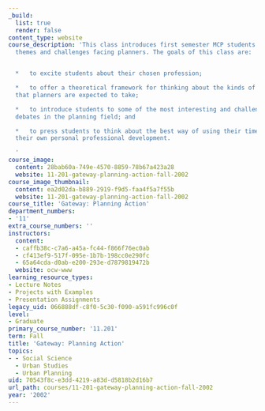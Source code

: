 ```yaml
---
_build:
  list: true
  render: false
content_type: website
course_description: 'This class introduces first semester MCP students to the persistent
  themes and challenges facing planners. The goals of this class are:


  *   to excite students about their chosen profession;

  *   to offer a theoretical framework for thinking about the kinds of interventions
  that planners are expected to take;

  *   to introduce students to some of the most interesting and challenging theoretical
  debates in the planning field; and

  *   to press students to think about the best way of using their time to ensure
  their own personal professional development.

  '
course_image:
  content: 28bab60a-749e-4570-8859-78b67a423a28
  website: 11-201-gateway-planning-action-fall-2002
course_image_thumbnail:
  content: ea2d02da-b889-2919-f9d5-faa4f5a7f55b
  website: 11-201-gateway-planning-action-fall-2002
course_title: 'Gateway: Planning Action'
department_numbers:
- '11'
extra_course_numbers: ''
instructors:
  content:
  - caffb38c-c7a6-a45a-fc44-f866f76ec0ab
  - cf413ef9-517f-095e-1b7b-198cc0e290fc
  - 65a64cda-d0ab-e200-293e-d7879819472b
  website: ocw-www
learning_resource_types:
- Lecture Notes
- Projects with Examples
- Presentation Assignments
legacy_uid: 066888df-c8f0-5c30-f090-a591fc996c0f
level:
- Graduate
primary_course_number: '11.201'
term: Fall
title: 'Gateway: Planning Action'
topics:
- - Social Science
  - Urban Studies
  - Urban Planning
uid: 70543f8c-e3dd-4219-a83d-d5818b2d16b7
url_path: courses/11-201-gateway-planning-action-fall-2002
year: '2002'
---
```


